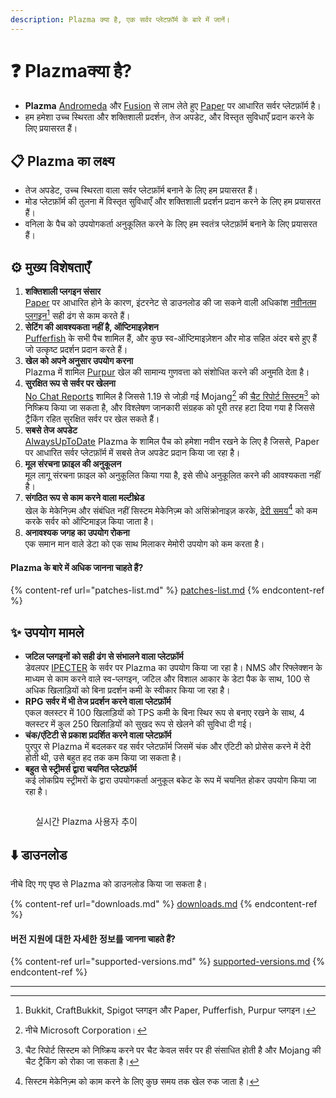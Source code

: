 ```yaml
---
description: Plazma क्या है, एक सर्वर प्लेटफ़ॉर्म के बारे में जानें।
---
```


# ❓ Plazmaक्या है?

- **Plazma** [Andromeda](https://github.com/EarendelArchived/Andromeda) और [Fusion](https://github.com/RuinedTechnologyUnify/Fusion) से लाभ लेते हुए [Paper](https://github.com/PaperMC/Paper) पर आधारित सर्वर प्लेटफ़ॉर्म है।
- हम हमेशा उच्च स्थिरता और शक्तिशाली प्रदर्शन, तेज अपडेट, और विस्तृत सुविधाएँ प्रदान करने के लिए प्रयासरत हैं।

## 📋 Plazma का लक्ष्य <a href="#id-1" id="id-1"></a>

- तेज अपडेट, उच्च स्थिरता वाला सर्वर प्लेटफ़ॉर्म बनाने के लिए हम प्रयासरत हैं।
- मोड प्लेटफ़ॉर्म की तुलना में विस्तृत सुविधाएँ और शक्तिशाली प्रदर्शन प्रदान करने के लिए हम प्रयासरत हैं।
- वनिला के पैच को उपयोगकर्ता अनुकूलित करने के लिए हम स्वतंत्र प्लेटफ़ॉर्म बनाने के लिए प्रयासरत हैं।

## ⚙️ मुख्य विशेषताएँ <a href="#id-2" id="id-2"></a>

1. **शक्तिशाली प्लगइन संसार**\
   [Paper](https://github.com/PaperMC/Paper) पर आधारित होने के कारण, इंटरनेट से डाउनलोड की जा सकने वाली अधिकांश [नवीनतम प्लगइन](#user-content-fn-1)[^1] सही ढंग से काम करते हैं।
2. **सेटिंग की आवश्यकता नहीं है, ऑप्टिमाइज़ेशन**\
   [Pufferfish](https://github.com/pufferfish-gg/Pufferfish) के सभी पैच शामिल हैं, और कुछ स्व-ऑप्टिमाइज़ेशन और मोड सहित अंदर बसे हुए हैं जो उत्कृष्ट प्रदर्शन प्रदान करते हैं।
3. **खेल को अपने अनुसार उपयोग करना**\
   Plazma में शामिल [Purpur](https://github.com/PurpurMC/Purpur) खेल की सामान्य गुणवत्ता को संशोधित करने की अनुमति देता है।
4. **सुरक्षित रूप से सर्वर पर खेलना**\
   [No Chat Reports](https://github.com/Aizistral-Studios/No-Chat-Reports) शामिल है जिससे 1.19 से जोड़ी गई Mojang[^2] की [चैट रिपोर्ट सिस्टम](#user-content-fn-3)[^3] को निष्क्रिय किया जा सकता है, और विश्लेषण जानकारी संग्रहक को पूरी तरह हटा दिया गया है जिससे ट्रैकिंग रहित सुरक्षित सर्वर पर खेल सकते हैं।
5. **सबसे तेज अपडेट**\
   [AlwaysUpToDate](https://github.com/PlazmaMC/AlwaysUpToDate) Plazma के शामिल पैच को हमेशा नवीन रखने के लिए है जिससे, Paper पर आधारित सर्वर प्लेटफ़ॉर्म में सबसे तेज अपडेट प्रदान किया जा रहा है।
6. **मूल संरचना फ़ाइल की अनुकूलन**\
   मूल लागू संरचना फ़ाइल को अनुकूलित किया गया है, इसे सीधे अनुकूलित करने की आवश्यकता नहीं है।
7. **संगठित रूप से काम करने वाला मल्टीथ्रेड**\
   खेल के मेकेनिज़्म और संबंधित नहीं सिस्टम मेकेनिज़्म को असिंक्रोनाइज़ करके, [देरी समय](#user-content-fn-4)[^4] को कम करके सर्वर को ऑप्टिमाइज़ किया जाता है।
8. **अनावश्यक जगह का उपयोग रोकना**\
   एक समान मान वाले डेटा को एक साथ मिलाकर मेमोरी उपयोग को कम करता है।

#### Plazma के बारे में अधिक जानना चाहते हैं? <a href="#etc-1" id="etc-1"></a>

{% content-ref url="patches-list.md" %}
[patches-list.md](patches-list.md)
{% endcontent-ref %}

## ✨ उपयोग मामले <a href="#id-3" id="id-3"></a>

- **जटिल प्लगइनों को सही ढंग से संभालने वाला प्लेटफ़ॉर्म**\
  डेवलपर [IPECTER](https://github.com/IPECTER) के सर्वर पर Plazma का उपयोग किया जा रहा है। NMS और रिफ्लेक्शन के माध्यम से काम करने वाले स्व-प्लगइन, जटिल और विशाल आकार के डेटा पैक के साथ, 100 से अधिक खिलाड़ियों को बिना प्रदर्शन कमी के स्वीकार किया जा रहा है।
- **RPG सर्वर में भी तेज प्रदर्शन करने वाला प्लेटफ़ॉर्म**\
  एकल क्लस्टर में 100 खिलाड़ियों को TPS कमी के बिना स्थिर रूप से बनाए रखने के साथ, 4 क्लस्टर में कुल 250 खिलाड़ियों को सुखद रूप से खेलने की सुविधा दी गई।
- **चंक/एंटिटी से प्रकाश प्रदर्शित करने वाला प्लेटफ़ॉर्म**\
  पुरपुर से Plazma में बदलकर वह सर्वर प्लेटफ़ॉर्म जिसमें चंक और एंटिटी को प्रोसेस करने में देरी होती थी, उसे बहुत हद तक कम किया जा सकता है।
- **बहुत से स्ट्रीमर्स द्वारा चयनित प्लेटफ़ॉर्म**\
  कई लोकप्रिय स्ट्रीमरों के द्वारा उपयोगकर्ता अनुकूल बकेट के रूप में चयनित होकर उपयोग किया जा रहा है।

<figure>
   <img src="https://badge.plazmamc.org/internal/bstats" alt="">
   
   <figcaption><p>실시간 Plazma 사용자 추이</p></figcaption>
</figure>

## ⬇️ डाउनलोड

नीचे दिए गए पृष्ठ से Plazma को डाउनलोड किया जा सकता है।

{% content-ref url="downloads.md" %}
[downloads.md](downloads.md)
{% endcontent-ref %}

#### 버전 지원에 대한 자세한 정보를 जानना चाहते हैं?

{% content-ref url="supported-versions.md" %}
[supported-versions.md](supported-versions.md)
{% endcontent-ref %}

***

[^1]: Bukkit, CraftBukkit, Spigot प्लगइन और Paper, Pufferfish, Purpur प्लगइन।

[^2]: नीचे Microsoft Corporation।

[^3]: चैट रिपोर्ट सिस्टम को निष्क्रिय करने पर चैट केवल सर्वर पर ही संसाधित होती है और Mojang की चैट ट्रैकिंग को रोका जा सकता है।

[^4]: सिस्टम मेकेनिज़्म को काम करने के लिए कुछ समय तक खेल रुक जाता है।
